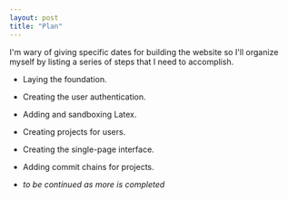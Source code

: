 ```yaml
---
layout: post
title: "Plan"
---
```


I'm wary of giving specific dates for building the website so I'll organize
myself by listing a series of steps that I need to accomplish.

* Laying the foundation.

* Creating the user authentication.

* Adding and sandboxing Latex.

* Creating projects for users.

* Creating the single-page interface.

* Adding commit chains for projects.

* *to be continued as more is completed*